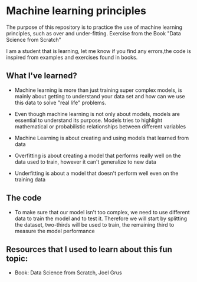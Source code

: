 # Machine learning principles

The purpose of this repository is to practice the use of machine learning principles, such as over and under-fitting. Exercise from the Book "Data Science from Scratch"

I am a student that is learning, let me know if you find any errors,the code is inspired from examples and exercises found in books.

## What I've learned?


* Machine learning is more than just training super complex models, is mainly about getting to understand your data set and    how can we use this data to solve "real life" problems.


* Even though machine learning is not only about models, models are essential to understand its purpose. Models tries to highlight mathematical or probabilistic relationships between different variables

* Machine Learning is about creating and using models that learned from data


* Overfitting is about creating a model that performs really well on the data used to train, however it can't generalize to new data

* Underfitting is about a model that doesn't perform well even on the training data

## The code

* To make sure that our model isn't too complex, we need to use different data to train the model and to test it.
Therefore we will start by splitting the dataset, two-thirds will be used to train, the remaining third to measure the model performance



## Resources that I used to learn about this fun topic:
* Book: Data Science from Scratch, Joel Grus
